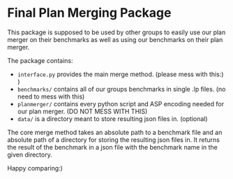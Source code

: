 # Final Plan Merging Package

This package is supposed to be used by other groups to easily use our plan merger on their benchmarks as well as using our benchmarks on their plan merger.

The package contains:
- `interface.py` provides the main merge method. (please mess with this:) )
- `benchmarks/` contains all of our groups benchmarks in single .lp files. (no need to mess with this)
- `planmerger/` contains every python script and ASP encoding needed for our plan merger. (DO NOT MESS WITH THIS)
- `data/` is a directory meant to store resulting json files in. (optional)

The core merge method takes an absolute path to a benchmark file and an absolute path of a directory for storing the resulting json files in.
It returns the result of the benchmark in a json file with the benchmark name in the given directory.

Happy comparing:)
